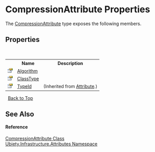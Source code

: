 # CompressionAttribute Properties
 

The <a href="6edc8b0a-1cc9-7975-af34-c39db46757a6">CompressionAttribute</a> type exposes the following members.


## Properties
&nbsp;<table><tr><th></th><th>Name</th><th>Description</th></tr><tr><td>![Public property](media/pubproperty.gif "Public property")</td><td><a href="595e6694-d24c-1c46-edbd-11470e4e0e4c">Algorithm</a></td><td /></tr><tr><td>![Public property](media/pubproperty.gif "Public property")</td><td><a href="005b2640-172a-3ffa-b8b9-c9cab9b31a87">ClassType</a></td><td /></tr><tr><td>![Public property](media/pubproperty.gif "Public property")</td><td><a href="http://msdn2.microsoft.com/en-us/library/sa1bf03e" target="_blank">TypeId</a></td><td> (Inherited from <a href="http://msdn2.microsoft.com/en-us/library/e8kc3626" target="_blank">Attribute</a>.)</td></tr></table>&nbsp;
<a href="#compressionattribute-properties">Back to Top</a>

## See Also


#### Reference
<a href="6edc8b0a-1cc9-7975-af34-c39db46757a6">CompressionAttribute Class</a><br /><a href="b3322d95-2f05-dd20-502c-b838cb02b69e">Ubiety.Infrastructure.Attributes Namespace</a><br />